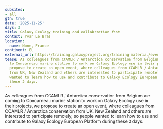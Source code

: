 ```yaml
---
subsites:
- all
gtn: true
date: '2025-11-25'
days: 3
title: Galaxy Ecology training and collabroation fest
contact: Yvan Le Bras
location:
  name: None, France
continent: EU
external_url: https://training.galaxyproject.org/training-material/events/2025-11-11_ecology.html
tease: As colleagues from CCAMLR / Antarctica conservation from Belgium are coming
  to Concarneau marine station to work on Galaxy Ecology use in their projects, we
  propose to create an open event, where colleagues from CCAMLR / Antarctica conservation
  from UK, New Zealand and others are interested to participate remotely, so people
  wanted to learn how to use and contribute to Galaxy Ecology European Platform during
  these 3 days.
---
```

As colleagues from CCAMLR / Antarctica conservation from Belgium are coming to Concarneau marine station to work on Galaxy Ecology use in their projects, we propose to create an open event, where colleagues from CCAMLR / Antarctica conservation from UK, New Zealand and others are interested to participate remotely, so people wanted to learn how to use and contribute to Galaxy Ecology European Platform during these 3 days.